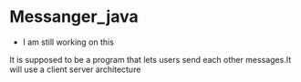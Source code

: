 # Messanger_java
 - I am still working on this

It is supposed to be a program that lets users send each other messages.It will use a client server architecture
